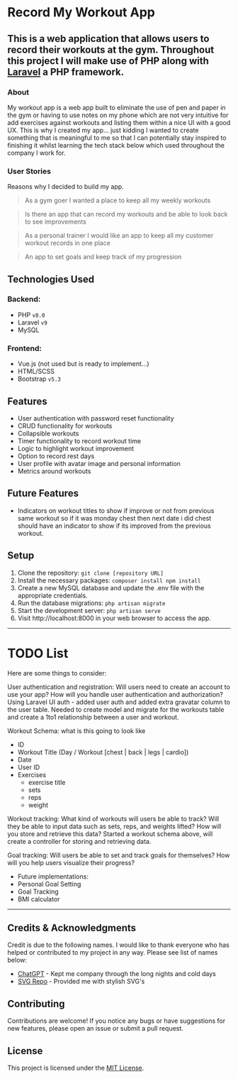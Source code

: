 # Record My Workout App
This is a web application that allows users to record their workouts at the gym. 
Throughout this project I will make use of PHP along with [Laravel](https://laravel.com/) a PHP framework.
---
### About
My workout app is a web app built to eliminate the use of pen and paper in the gym or 
having to use notes on my phone which are not very intuitive for add exercises against workouts and 
listing them within a nice UI with a good UX. This is why I created my app... just kidding I wanted to create
something that is meaningful to me so that I can potentially stay inspired to finishing it whilst learning the tech stack below which
used throughout the company I work for.

### User Stories
Reasons why I decided to build my app.
> As a gym goer I wanted a place to keep all my weekly workouts

> Is there an app that can record my workouts and be able to look back to see improvements

> As a personal trainer I would like an app to keep all my customer workout records in one place

> An app to set goals and keep track of my progression


## Technologies Used

### Backend:
- PHP `v8.0`
- Laravel `v9`
- MySQL 

### Frontend:
- Vue.js (not used but is ready to implement...)
- HTML/SCSS 
- Bootstrap `v5.3`

## Features
- User authentication with password reset functionality 
- CRUD functionality for workouts 
- Collapsible workouts 
- Timer functionality to record workout time 
- Logic to highlight workout improvement 
- Option to record rest days 
- User profile with avatar image and personal information 
- Metrics around workouts 

## Future Features

- Indicators on workout titles to show if improve or not from previous same workout so if it was monday chest then next date i did chest should have an indicator to show if its improved from the previous workout.


## Setup 
1. Clone the repository: `git clone [repository URL]`
2. Install the necessary packages: ```composer install
   npm install```
3. Create a new MySQL database and update the .env file with the appropriate credentials.
4. Run the database migrations: `php artisan migrate`
5. Start the development server: `php artisan serve`
6. Visit http://localhost:8000 in your web browser to access the app.

---

# TODO List
Here are some things to consider:

User authentication and registration: Will users need to create an account to use your app? How will you handle user authentication and authorization?
Using Laravel UI auth - added user auth and added extra gravatar column to the user table. Needed to create model and migrate for the workouts table and
create a 1to1 relationship between a user and workout.

Workout Schema: what is this going to look like
- ID
- Workout Title (Day / Workout [chest | back | legs | cardio])
- Date
- User ID
- Exercises
  - exercise title
  - sets
  - reps
  - weight

Workout tracking: What kind of workouts will users be able to track? Will they be able to input data such as sets, reps, and weights lifted? How will you store and retrieve this data?
Started a workout schema above, will create a controller for storing and retrieving data.

Goal tracking: Will users be able to set and track goals for themselves? How will you help users visualize their progress?
- Future implementations:
- Personal Goal Setting
- Goal Tracking
- BMI calculator

---

## Credits & Acknowledgments
Credit is due to the following names. I would like to thank everyone who has helped or contributed to my project in any way. Please see list of names below:

- [ChatGPT](https://openai.com/blog/chatgpt) - Kept me company through the long nights and cold days
- [SVG Repo](https://www.svgrepo.com/) - Provided me with stylish SVG's


## Contributing
Contributions are welcome! If you notice any bugs or have suggestions for new features, please open an issue or submit a pull request.

## License
This project is licensed under the [MIT License](https://github.com/ShaneMuir/workout-app/blob/main/LICENSE).
